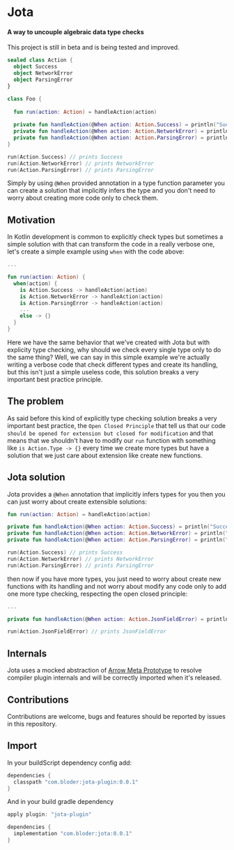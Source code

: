 # Jota
#### A way to uncouple algebraic data type checks

This project is still in beta and is being tested and improved.

```kotlin
sealed class Action {
  object Success
  object NetworkError
  object ParsingError
}

class Foo {
  
  fun run(action: Action) = handleAction(action)
 
  private fun handleAction(@When action: Action.Success) = println("Success")
  private fun handleAction(@When action: Action.NetworkError) = println("NetworkError")
  private fun handleAction(@When action: Action.ParsingError) = println("ParsingError")
}

run(Action.Success) // prints Success
run(Action.NetworkError) // prints NetworkError
run(Action.ParsingError) // prints ParsingError
```

Simply by using `@When` provided annotation in a type function parameter you can create a solution that implicitly infers the type and you don't need to worry about creating more code only to check them.

## Motivation

In Kotlin development is common to explicitly check types but sometimes a simple solution with that can transform the code in a really verbose one, let's create a simple example using `when` with the code above:

```kotlin
...

fun run(action: Action) {
  when(action) {
    is Action.Success -> handleAction(action)
    is Action.NetworkError -> handleAction(action)
    is Action.ParsingError -> handleAction(action)
    ...
    else -> {}
  }
}
```

Here we have the same behavior that we've created with Jota but with explicity type checking, why should we check every single type only to do the same thing? Well, we can say in this simple example we're actually writing a verbose code that check different types and create its handling, but this isn't just a simple useless code, this solution breaks a very important best practice principle.

## The problem

As said before this kind of explicitly type checking solution breaks a very important best practice, the `Open Closed Principle` that tell us that our code `should be opened for extension but closed for modification` and that means that we shouldn't have to modify our `run` function with something like `is Action.Type -> {}` every time we create more types but have a solution that we just care about extension like create new functions.

## Jota solution

Jota provides a `@When` annotation that implicitly infers types for you then you can just worry about create extensible solutions:

```kotlin
fun run(action: Action) = handleAction(action)

private fun handleAction(@When action: Action.Success) = println("Success")
private fun handleAction(@When action: Action.NetworkError) = println("NetworkError")
private fun handleAction(@When action: Action.ParsingError) = println("ParsingError")

run(Action.Success) // prints Success
run(Action.NetworkError) // prints NetworkError
run(Action.ParsingError) // prints ParsingError
```

then now if you have more types, you just need to worry about create new functions with its handling and not worry about modify any code only to add one more type checking, respecting the open closed principle:

```kotlin
...

private fun handleAction(@When action: Action.JsonFieldError) = println("JsonFieldError")

run(Action.JsonFieldError) // prints JsonFieldError
```

## Internals

Jota uses a mocked abstraction of [Arrow Meta Prototype](https://github.com/47deg/arrow-meta-prototype) to resolve compiler plugin internals and will be correctly imported when it's released.

## Contributions

Contributions are welcome, bugs and features should be reported by issues in this repository.

## Import

In your buildScript dependency config add:

```groovy
dependencies {
  classpath "com.bloder:jota-plugin:0.0.1"
}
```
And in your build gradle dependency 
```groovy
apply plugin: "jota-plugin"

dependencies {
  implementation "com.bloder:jota:0.0.1"
}
```
